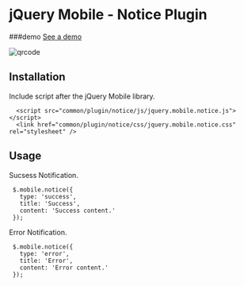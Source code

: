 jQuery Mobile - Notice Plugin
==================

###demo
[See a demo](https://github.com/is8r/jquerymobile-notice)

![qrcode](https://cloud.githubusercontent.com/assets/822147/3407382/815568de-fda9-11e3-8230-7cf1bcd38dea.png)

## Installation

Include script after the jQuery Mobile library.

```
  <script src="common/plugin/notice/js/jquery.mobile.notice.js"></script>
  <link href="common/plugin/notice/css/jquery.mobile.notice.css" rel="stylesheet" />
```
	
## Usage

Sucsess Notification.

```
 $.mobile.notice({
   type: 'success',
   title: 'Success',
   content: 'Success content.'
 });
```

Error Notification.

```
 $.mobile.notice({
   type: 'error',
   title: 'Error',
   content: 'Error content.'
 });
```

